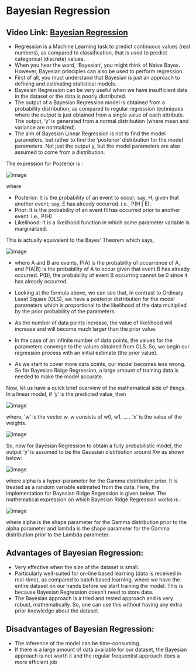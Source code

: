 #  Bayesian Regression

## Video Link: [Bayesian Regression](https://drive.google.com/file/d/1PclHywk-m3hGm25Ip7b1FmsWW1P6BPTS/view?usp=sharing)

- Regression is a Machine Learning task to predict continuous values (real numbers), as compared to classification, that is used to predict categorical (discrete) values.
- When you hear the word, ‘Bayesian’, you might think of Naive Bayes. However, Bayesian principles can also be used to perform regression. 
- First of all, you must understand that Bayesian is just an approach to defining and estimating statistical models. 
- Bayesian Regression can be very useful when we have insufficient data in the dataset or the data is poorly distributed. 
- The output of a Bayesian Regression model is obtained from a probability distribution, as compared to regular regression techniques where the output is just obtained from a single value of each attribute. The output, ‘y’ is generated from a normal distribution (where mean and variance are normalized).
-  The aim of Bayesian Linear Regression is not to find the model parameters, but rather to find the ‘posterior‘ distribution for the model parameters. Not just the output y, but the model parameters are also assumed to come from a distribution.
  
The expression for Posterior is :

![image](https://user-images.githubusercontent.com/63282184/143527452-3a511db9-0bc1-4a37-8903-315f595cda07.png)


where

- Posterior: It is the probability of an event to occur; say, H, given that another event; say, E has already occurred. i.e., P(H | E).
- Prior: It is the probability of an event H has occurred prior to another event. i.e., P(H)
- Likelihood: It is a likelihood function in which some parameter variable is marginalized.

This is actually equivalent to the Bayes’ Theorem which says,

![image](https://user-images.githubusercontent.com/63282184/143527508-99f0fdef-3c80-4d10-a064-6f692505a711.png)

- where A and B are events, P(A) is the probability of occurrence of A, and P(A|B) is the probability of A to occur given that event B has already occurred. P(B), the probability of event B occurring cannot be 0 since it has already occurred. 

- Looking at the formula above, we can see that, in contrast to Ordinary Least Square (OLS), we have a posterior distribution for the model parameters which is proportional to the likelihood of the data multiplied by the prior probability of the parameters.
-  As the number of data points increase, the value of likelihood will increase and will become much larger than the prior value. 
-  In the case of an infinite number of data points, the values for the parameters converge to the values obtained from OLS. So, we begin our regression process with an initial estimate (the prior value). 
-  As we start to cover more data points, our model becomes less wrong. So for Bayesian Ridge Regression, a large amount of training data is needed to make the model accurate.
  
Now, let us have a quick brief overview of the mathematical side of things. In a linear model, if ‘y’ is the predicted value, then

![image](https://user-images.githubusercontent.com/63282184/143527590-fb1b257f-239f-473b-96a7-64b019aaa746.png)

where, ‘w’ is the vector w. w consists of w0, w1, … . ‘x’ is the value of the weights.

![image](https://user-images.githubusercontent.com/63282184/143527612-fe5267de-a00d-473a-a98d-15c146a62fae.png)

So, now for Bayesian Regression to obtain a fully probabilistic model, the output ‘y’ is assumed to be the Gaussian distribution around Xw as shown below:

![image](https://user-images.githubusercontent.com/63282184/143527635-66ac348a-0f58-4ab8-8d1c-a7cabf6e0d8c.png)

where alpha is a hyper-parameter for the Gamma distribution prior. It is treated as a random variable estimated from the data. Here, the implementation for Bayesian Ridge Regression is given below. The mathematical expression on which Bayesian Ridge Regression works is :

![image](https://user-images.githubusercontent.com/63282184/143527667-dff77d29-79f8-4679-b607-9f71520e8fa3.png)


where alpha is the shape parameter for the Gamma distribution prior to the alpha parameter and lambda is the shape parameter for the Gamma distribution prior to the Lambda parameter.

## Advantages of Bayesian Regression:

- Very effective when the size of the dataset is small.
- Particularly well-suited for on-line based learning (data is received in real-time), as compared to batch based learning, where we have the entire dataset on our hands before we start training the model. This is because Bayesian Regression doesn’t need to store data.
- The Bayesian approach is a tried and tested approach and is very robust, mathematically. So, one can use this without having any extra prior knowledge about the dataset.

## Disadvantages of Bayesian Regression:

- The inference of the model can be time-consuming.
- If there is a large amount of data available for our dataset, the Bayesian approach is not worth it and the regular frequentist approach does a more efficient job

